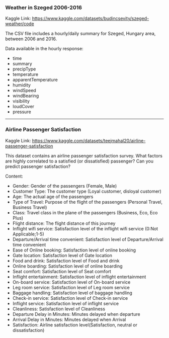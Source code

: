 ### Weather in Szeged 2006-2016

Kaggle Link:  https://www.kaggle.com/datasets/budincsevity/szeged-weather/code

The CSV file includes a hourly/daily summary for Szeged, Hungary area, between 2006 and 2016.

Data available in the hourly response:
* time
* summary
* precipType
* temperature
* apparentTemperature
* humidity
* windSpeed
* windBearing
* visibility
* loudCover
* pressure

---

### Airline Passenger Satisfaction

Kaggle Link:  https://www.kaggle.com/datasets/teejmahal20/airline-passenger-satisfaction

This dataset contains an airline passenger satisfaction survey. What factors are highly correlated to a satisfied (or dissatisfied) passenger? Can you predict passenger satisfaction?

Content:
* Gender: Gender of the passengers (Female, Male)
* Customer Type: The customer type (Loyal customer, disloyal customer)
* Age: The actual age of the passengers
* Type of Travel: Purpose of the flight of the passengers (Personal Travel, Business Travel)
* Class: Travel class in the plane of the passengers (Business, Eco, Eco Plus)
* Flight distance: The flight distance of this journey
* Inflight wifi service: Satisfaction level of the inflight wifi service (0:Not Applicable;1-5)
* Departure/Arrival time convenient: Satisfaction level of Departure/Arrival time convenient
* Ease of Online booking: Satisfaction level of online booking
* Gate location: Satisfaction level of Gate location
* Food and drink: Satisfaction level of Food and drink
* Online boarding: Satisfaction level of online boarding
* Seat comfort: Satisfaction level of Seat comfort
* Inflight entertainment: Satisfaction level of inflight entertainment
* On-board service: Satisfaction level of On-board service
* Leg room service: Satisfaction level of Leg room service
* Baggage handling: Satisfaction level of baggage handling
* Check-in service: Satisfaction level of Check-in service
* Inflight service: Satisfaction level of inflight service
* Cleanliness: Satisfaction level of Cleanliness
* Departure Delay in Minutes: Minutes delayed when departure
* Arrival Delay in Minutes: Minutes delayed when Arrival
* Satisfaction: Airline satisfaction level(Satisfaction, neutral or dissatisfaction)

